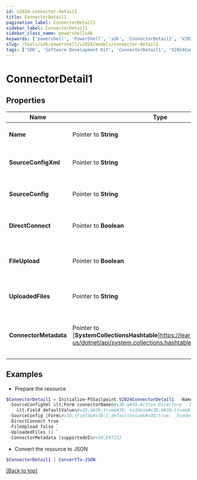 ```yaml
---
id: v2024-connector-detail1
title: ConnectorDetail1
pagination_label: ConnectorDetail1
sidebar_label: ConnectorDetail1
sidebar_class_name: powershellsdk
keywords: ['powershell', 'PowerShell', 'sdk', 'ConnectorDetail1', 'V2024ConnectorDetail1'] 
slug: /tools/sdk/powershell/v2024/models/connector-detail1
tags: ['SDK', 'Software Development Kit', 'ConnectorDetail1', 'V2024ConnectorDetail1']
---
```



# ConnectorDetail1

## Properties

Name | Type | Description | Notes
------------ | ------------- | ------------- | -------------
**Name** |  Pointer to **String** | The connector name | [optional] 
**SourceConfigXml** |  Pointer to **String** | XML representation of the source config data | [optional] 
**SourceConfig** |  Pointer to **String** | JSON representation of the source config data | [optional] 
**DirectConnect** |  Pointer to **Boolean** | true if the source is a direct connect source | [optional] 
**FileUpload** |  Pointer to **Boolean** | Connector config's file upload attribute, false if not there | [optional] 
**UploadedFiles** |  Pointer to **String** | List of uploaded file strings for the connector | [optional] 
**ConnectorMetadata** |  Pointer to [**SystemCollectionsHashtable**]https://learn.microsoft.com/en-us/dotnet/api/system.collections.hashtable?view=net-9.0 | Object containing metadata pertinent to the UI to be used | [optional] 

## Examples

- Prepare the resource
```powershell
$ConnectorDetail1 = Initialize-PSSailpoint.V2024ConnectorDetail1  -Name JDBC `
 -SourceConfigXml &lt;Form connectorName&#x3D;&#39;Active Directory - Direct&#39; directConnect&#x3D;&#39;true&#39; name&#x3D;&#39;Active Directory&#39; status&#x3D;&#39;released&#39; type&#x3D;&#39;SourceConfig&#39; xmlns&#x3D;&#39;http://www.sailpoint.com/xsd/sailpoint_form_1_0.xsd&#39;&gt;
	&lt;Field defaultValue&#x3D;&#39;true&#39; hidden&#x3D;&#39;true&#39; name&#x3D;&#39;cloudAuthEnabled&#39; type&#x3D;&#39;boolean&#39; value&#x3D;&#39;true&#39;&gt; &lt;/Field&gt; &lt;/Form&gt; `
 -SourceConfig {Form&#x3D;{Field&#x3D;{_defaultValue&#x3D;true, _hidden&#x3D;true, _name&#x3D;cloudAuthEnabled, _type&#x3D;boolean, _value&#x3D;true}, _xmlns&#x3D;http://www.sailpoint.com/xsd/sailpoint_form_1_0.xsd, _connectorName&#x3D;Active Directory - Direct, _directConnect&#x3D;true, _name&#x3D;Active Directory, _status&#x3D;released, _type&#x3D;SourceConfig, __text&#x3D;\n\t}} `
 -DirectConnect true `
 -FileUpload false `
 -UploadedFiles [] `
 -ConnectorMetadata {supportedUI&#x3D;EXTJS}
```

- Convert the resource to JSON
```powershell
$ConnectorDetail1 | ConvertTo-JSON
```


[[Back to top]](#) 

